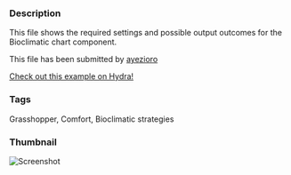 ### Description 
This file shows the required settings and possible output outcomes for the Bioclimatic chart component.

This file has been submitted by [ayezioro](https://github.com/ayezioro)

[Check out this example on Hydra!](http://hydrashare.github.io/hydra/viewer?owner=ayezioro&fork=hydra&id=Bioclimatic_chart_example)
### Tags 
Grasshopper, Comfort, Bioclimatic strategies
### Thumbnail 
![Screenshot](https://raw.githubusercontent.com/ayezioro/hydra/master/Bioclimatic_chart_example/thumbnail.png)
